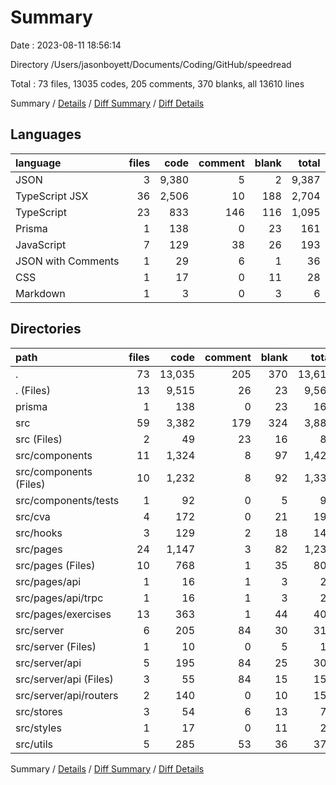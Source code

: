 # Summary

Date : 2023-08-11 18:56:14

Directory /Users/jasonboyett/Documents/Coding/GitHub/speedread

Total : 73 files, 13035 codes, 205 comments, 370 blanks, all 13610 lines

Summary / [Details](details.md) / [Diff Summary](diff.md) / [Diff Details](diff-details.md)

## Languages

| language           | files |  code | comment | blank | total |
| :----------------- | ----: | ----: | ------: | ----: | ----: |
| JSON               |     3 | 9,380 |       5 |     2 | 9,387 |
| TypeScript JSX     |    36 | 2,506 |      10 |   188 | 2,704 |
| TypeScript         |    23 |   833 |     146 |   116 | 1,095 |
| Prisma             |     1 |   138 |       0 |    23 |   161 |
| JavaScript         |     7 |   129 |      38 |    26 |   193 |
| JSON with Comments |     1 |    29 |       6 |     1 |    36 |
| CSS                |     1 |    17 |       0 |    11 |    28 |
| Markdown           |     1 |     3 |       0 |     3 |     6 |

## Directories

| path                   | files |   code | comment | blank |  total |
| :--------------------- | ----: | -----: | ------: | ----: | -----: |
| .                      |    73 | 13,035 |     205 |   370 | 13,610 |
| . (Files)              |    13 |  9,515 |      26 |    23 |  9,564 |
| prisma                 |     1 |    138 |       0 |    23 |    161 |
| src                    |    59 |  3,382 |     179 |   324 |  3,885 |
| src (Files)            |     2 |     49 |      23 |    16 |     88 |
| src/components         |    11 |  1,324 |       8 |    97 |  1,429 |
| src/components (Files) |    10 |  1,232 |       8 |    92 |  1,332 |
| src/components/tests   |     1 |     92 |       0 |     5 |     97 |
| src/cva                |     4 |    172 |       0 |    21 |    193 |
| src/hooks              |     3 |    129 |       2 |    18 |    149 |
| src/pages              |    24 |  1,147 |       3 |    82 |  1,232 |
| src/pages (Files)      |    10 |    768 |       1 |    35 |    804 |
| src/pages/api          |     1 |     16 |       1 |     3 |     20 |
| src/pages/api/trpc     |     1 |     16 |       1 |     3 |     20 |
| src/pages/exercises    |    13 |    363 |       1 |    44 |    408 |
| src/server             |     6 |    205 |      84 |    30 |    319 |
| src/server (Files)     |     1 |     10 |       0 |     5 |     15 |
| src/server/api         |     5 |    195 |      84 |    25 |    304 |
| src/server/api (Files) |     3 |     55 |      84 |    15 |    154 |
| src/server/api/routers |     2 |    140 |       0 |    10 |    150 |
| src/stores             |     3 |     54 |       6 |    13 |     73 |
| src/styles             |     1 |     17 |       0 |    11 |     28 |
| src/utils              |     5 |    285 |      53 |    36 |    374 |

Summary / [Details](details.md) / [Diff Summary](diff.md) / [Diff Details](diff-details.md)
